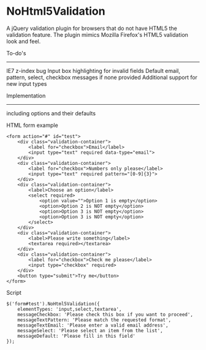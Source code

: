 NoHtml5Validation
=================

A jQuery validation plugin for browsers that do not have HTML5 the validation feature.
The plugin mimics Mozilla Firefox's HTML5 validation look and feel.

To-do's
_____________

IE7 z-index bug
Input box highlighting for invalid fields
Default email, pattern, select, checkbox messages if none provided
Additional support for new input types 


Implementation
_________________

including options and their defaults

HTML form example

	<form action="#" id="test">
		<div class="validation-container">
			<label for="checkbox">Email</label>
			<input type="text" required data-type="email">
		</div>
		<div class="validation-container">
			<label for="checkbox">Numbers only please</label>
			<input type="text" required pattern="[0-9]{3}">
		</div>
		<div class="validation-container">
			<label>Choose an option</label>
			<select required>
				<option value="">Option 1 is empty</option>
				<option>Option 2 is NOT empty</option>
				<option>Option 3 is NOT empty</option>
				<option>Option 3 is NOT empty</option>
			</select>
		</div>
		<div class="validation-container">
			<label>Please write something</label>
			<textarea required></textarea>
		</div>
		<div class="validation-container">
			<label for="checkbox">Check me please</label>
			<input type="checkbox" required>
		</div>
		<button type="submit">Try me</button>
	</form>


Script

	$('form#test').NoHtml5Validation({
		elementTypes: 'input,select,textarea',
		messageCheckbox: 'Please check this box if you want to proceed',
		messageTextPattern: 'Please match the requested format',
		messageTextEmail: 'Please enter a valid email address',
		messageSelect: 'Please select an item from the list',
		messageDefault: 'Please fill in this field'
	});